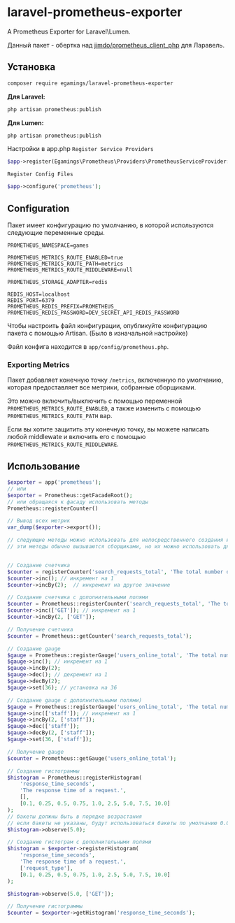 # laravel-prometheus-exporter

A Prometheus Exporter for Laravel\Lumen.

Данный пакет - обертка над [jimdo/prometheus_client_php](https://github.com/Jimdo/prometheus_client_php) для Ларавель.


## Установка

```bash
composer require egamings/laravel-prometheus-exporter
```

**Для Laravel:**

```bash
php artisan prometheus:publish
```

**Для Lumen:**

```bash
php artisan prometheus:publish
```
Настройки в app.php
``
Register Service Providers
``
```php
$app->register(Egamings\Prometheus\Providers\PrometheusServiceProvider::class);
```
``
Register Config Files
``
```php
$app->configure('prometheus');
```


## Configuration

Пакет имеет конфигурацию по умолчанию, в которой используются следующие переменные среды.
```
PROMETHEUS_NAMESPACE=games

PROMETHEUS_METRICS_ROUTE_ENABLED=true
PROMETHEUS_METRICS_ROUTE_PATH=metrics
PROMETHEUS_METRICS_ROUTE_MIDDLEWARE=null

PROMETHEUS_STORAGE_ADAPTER=redis

REDIS_HOST=localhost
REDIS_PORT=6379
PROMETHEUS_REDIS_PREFIX=PROMETHEUS_
PROMETHEUS_REDIS_PASSWORD=DEV_SECRET_API_REDIS_PASSWORD
```

Чтобы настроить файл конфигурации, опубликуйте конфигурацию пакета с помощью Artisan. (Было в изначальной настройке)

Файл конфига находится в `app/config/prometheus.php`.


### Exporting Metrics

Пакет добавляет конечную точку `/metrics`, включенную по умолчанию, которая предоставляет все метрики, собранные сборщиками.

Это можно включить/выключить с помощью переменной `PROMETHEUS_METRICS_ROUTE_ENABLED`, а также изменить с помощью
`PROMETHEUS_METRICS_ROUTE_PATH` вар.

Если вы хотите защитить эту конечную точку, вы можете написать любой middlewate  и включить его с помощью
`PROMETHEUS_METRICS_ROUTE_MIDDLEWARE`.


## Использование

```php
$exporter = app('prometheus');
// или
$exporter = Prometheus::getFacadeRoot();
// или обращаяся к фасаду использовать методы
Prometheus::registerCounter()

// Вывод всех метрик
var_dump($exporter->export());

// следующие методы можно использовать для непосредственного создания и взаимодействия со счетчиками, датчиками и гистограммами
// эти методы обычно вызываются сборщиками, но их можно использовать для непосредственной регистрации любых пользовательских метрик,


// Создание счетчика
$counter = registerCounter('search_requests_total', 'The total number of search requests.');
$counter->inc(); // инкремент на 1
$counter->incBy(2);  // инкремент на другое значение

// Создание счетчика с дополнительными полями
$counter = Prometheus::registerCounter('search_requests_total', 'The total number of search requests.', ['request_type']);
$counter->inc(['GET']); // инкремент на 1
$counter->incBy(2, ['GET']); 

// Получение счетчика
$counter = Prometheus::getCounter('search_requests_total');

// Создание gauge
$gauge = Prometheus::registerGauge('users_online_total', 'The total number of users online.');
$gauge->inc(); // инкремент на 1
$gauge->incBy(2);
$gauge->dec(); // декремент на 1
$gauge->decBy(2);
$gauge->set(36); // установка на 36

// Создание gauge c дополнительными полями)
$gauge = Prometheus::registerGauge('users_online_total', 'The total number of users online.', ['group']);
$gauge->inc(['staff']); // инкремент на 1
$gauge->incBy(2, ['staff']);
$gauge->dec(['staff']);
$gauge->decBy(2, ['staff']);
$gauge->set(36, ['staff']);

// Получение gauge
$counter = Prometheus::getGauge('users_online_total');

// Создание гистограммы
$histogram = Prometheus::registerHistogram(
    'response_time_seconds',
    'The response time of a request.',
    [],
    [0.1, 0.25, 0.5, 0.75, 1.0, 2.5, 5.0, 7.5, 10.0]
);
// бакеты должны быть в порядке возрастания
// если бакеты не указаны, будут использоваться бакеты по умолчанию 0.005, 0.01, 0.025, 0.05, 0.075, 0.1, 0.25, 0.5, 0.75, 1.0, 2.5, 5.0, 7.5, 10.0
$histogram->observe(5.0);

// Создание гистограм с дополнительными полями
$histogram = $exporter->registerHistogram(
    'response_time_seconds',
    'The response time of a request.',
    ['request_type'],
    [0.1, 0.25, 0.5, 0.75, 1.0, 2.5, 5.0, 7.5, 10.0]
);

$histogram->observe(5.0, ['GET']);

// Получение гистограммы
$counter = $exporter->getHistogram('response_time_seconds');
```
